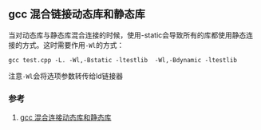 ## gcc 混合链接动态库和静态库

当对动态库与静态库混合连接的时候，使用-static会导致所有的库都使用静态连接的方式。这时需要作用`-Wl`的方式：

``` shell
gcc test.cpp -L. -Wl,-Bstatic -ltestlib  -Wl,-Bdynamic -ltestlib
```

注意`-Wl`会将选项参数转传给ld链接器

### 参考

1. [gcc 混合连接动态库和静态库](http://blog.csdn.net/sunlion81/article/details/9963963)